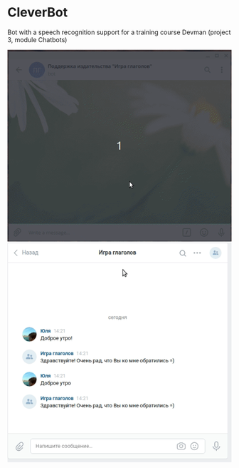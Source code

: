 # CleverBot
Bot with a speech recognition support for a  training course Devman (project 3, module Chatbots)

![tg_bot_demo](https://github.com/Yulia51188/CleverBot/blob/master/tg_bot_demo_2.gif)
![vk_bot_demo](https://github.com/Yulia51188/CleverBot/blob/master/vk_bot_demo_3.gif)
